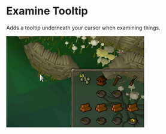 # Examine Tooltip
Adds a tooltip underneath your cursor when examining things.

![Examine Tooltip in Action](examine_tooltip.gif)